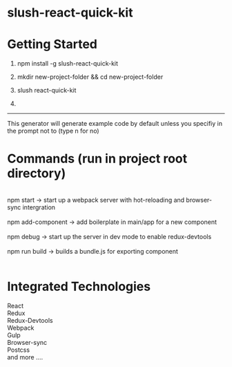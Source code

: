 # slush-react-quick-kit

# Getting Started 


1. npm install -g slush-react-quick-kit

2. mkdir new-project-folder && cd new-project-folder

3. slush react-quick-kit
4. 
***
This generator will generate example code by default unless you specifiy in the prompt not to (type n for no)

# Commands (run in project root directory)
<br/> 
npm start -> start up a webpack server with hot-reloading and browser-sync intergration<br/>
<br/>
npm add-component -> add boilerplate in main/app for a new component<br/>
<br/>
npm debug -> start up the server in dev mode to enable redux-devtools<br/>
<br/>
npm run build -> builds a bundle.js for exporting component<br/>
<br/>



# Integrated Technologies

React<br/> 
Redux<br/> 
Redux-Devtools<br/> 
Webpack<br/> 
Gulp<br/> 
Browser-sync<br/> 
Postcss<br/> 
and more ....<br/> 
